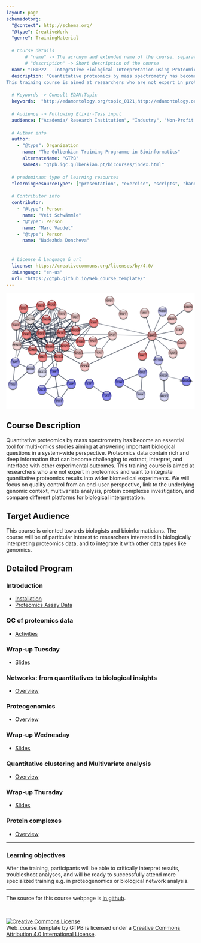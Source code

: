 ```yaml
---
layout: page
schemadotorg:
  "@context": http://schema.org/
  "@type": CreativeWork
  "genre": TrainingMaterial

  # Course details
       # "name" -> The acronym and extended name of the course, separated by " - "
       # "description" -> Short description of the course
  name: "IBIP22 - Integrative Biological Interpretation using Proteomics"
  description: "Quantitative proteomics by mass spectrometry has become an essential tool for multi-omics studies aiming at answering important biological questions in a system-wide perspective. Proteomics data contain rich and deep information that can become challenging to extract, interpret, and interface with other experimental outcomes.
This training course is aimed at researchers who are not expert in proteomics and want to integrate quantitative proteomics results into wider biomedical experiments. We will focus on quality control from an end-user perspective, link to the underlying genomic context, multivariate analysis, protein complexes investigation, and compare different platforms for biological interpretation."

  # Keywords -> Consult EDAM:Topic
  keywords:  "http://edamontology.org/topic_0121,http://edamontology.org/topic_0602,http://edamontology.org/topic_0085,http://edamontology.org/topic_0121,http://edamontology.org/topic_3922"

  # Audience -> Following Elixir-Tess input
  audience: ["Academia/ Research Institution", "Industry", "Non-Profit Organisation", "Healthcare"]

  # Author info
  author:
    - "@type": Organization
      name: "The Gulbenkian Training Programme in Bioinformatics"
      alternateName: "GTPB"
      sameAs: "gtpb.igc.gulbenkian.pt/bicourses/index.html"

  # predominant type of learning resources
  "learningResourceType": ["presentation", "exercise", "scripts", "handout"]

  # Contributor info
  contributor:
    - "@type": Person
      name: "Veit Schwämmle"
    - "@type": Person
      name: "Marc Vaudel"
    - "@type": Person
      name: "Nadezhda Doncheva"


  # License & Language & url
  license: https://creativecommons.org/licenses/by/4.0/
  inLanguage: "en-us"
  url: "https://gtpb.github.io/Web_course_template/"
---
```


![IBIP22](/assets/IBIP22.png)

## Course Description

Quantitative proteomics by mass spectrometry has become an essential tool for multi-omics studies aiming at answering important biological questions in a system-wide perspective. Proteomics data contain rich and deep information that can become challenging to extract, interpret, and interface with other experimental outcomes. This training course is aimed at researchers who are not expert in proteomics and want to integrate quantitative proteomics results into wider biomedical experiments. We will focus on quality control from an end-user perspective, link to the underlying genomic context, multivariate analysis, protein complexes investigation, and compare different platforms for biological interpretation.

## Target Audience

This course is oriented towards biologists and bioinformaticians. The course will be of particular interest to researchers interested in biologically interpreting proteomics data, and to integrate it with other data types like genomics.

## Detailed Program

### Introduction
- [Installation](pages/Installation.md)
- [Proteomics Assay Data](pages/proteomics_assay/proteomics_assay_data.md)

### QC of proteomics data
- [Activities](pages/QC_Workshop/README.md)

### Wrap-up Tuesday
- [Slides](pages/Wrap_up_Tuesday.pptx)

### Networks: from quantitatives to biological insights
- [Overview](pages/Networks/ReadMe.md)

### Proteogenomics
- [Overview](pages/Proteogenomics/README.md)

### Wrap-up Wednesday
- [Slides](pages/Wrap_up_Wednesday.pptx)

### Quantitative clustering and Multivariate analysis
- [Overview](pages/QuantitativeClustering/README.md)

### Wrap-up Thursday
- [Slides](pages/Wrap_up_Thursday.pptx)

### Protein complexes
- [Overview](pages/Protein_Complexes/README.md)


---

### Learning objectives

After the training, participants will be able to critically interpret results, troubleshoot analyses, and will be ready to successfully attend more specialized training e.g. in proteogenomics or biological network analysis.

---

The source for this course webpage is [in github](https://github.com/GTPB/IBIP22).

<br/>

<a rel="license" href="http://creativecommons.org/licenses/by/4.0/"><img alt="Creative Commons License" style="border-width:0" src="https://i.creativecommons.org/l/by/4.0/88x31.png" /></a><br /><span xmlns:dct="http://purl.org/dc/terms/" property="dct:title">Web_course_template</span> by <span xmlns:cc="http://creativecommons.org/ns#" property="cc:attributionName">GTPB</span> is licensed under a <a rel="license" href="http://creativecommons.org/licenses/by/4.0/">Creative Commons Attribution 4.0 International License</a>.
